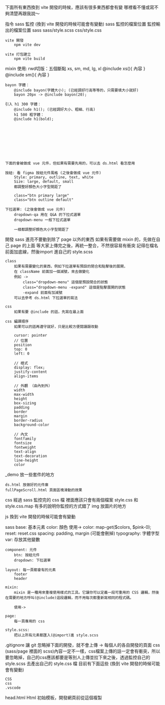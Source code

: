 下面所有東西換到 vite 開發的時候，應該有很多東西都會有變
哪裡看不懂或寫不夠清楚再跟我說～

指令
    sass 監控 (換到 vite 開發的時候可能會有變動)
        sass 監控的檔案位置 監控輸出的檔案位置
        sass sass/style.scss css/style.css

    vite 開發
        npm vite dev

    vite 打包建立
        npm vite build


mixin 使用:
    rwd切版：五個斷點 xs, sm, md, lg, xl
        @include xs(){
            內容
        }
        @include sm(){
            內容
        }

    bayon 字體：
        @include bayon(字體大小); (已經調好行高等等的，只需要填大小就好)
        bayon 20px -> @include bayon(20);

    引入 h1 300 字體：
        @include h1(); (已經調好大小、粗細、行高)
        h1 500 粗字體：
        @include h1(bold);




    




    下面的會被做成 vue 元件，但如果有需要先用的，可以去 ds.html 看怎麼用

    按紐: 看 figma 按紐元件風格 (之後會做成 vue 元件)
        Style: primary, outline, text, white
        Size: large, default, small
        都調整好顏色大小字型間距了

        class="btn primary large"
        class="btn outline default"

    下拉選單: (之後會做成 vue 元件)
        dropdown-qa 用在 Q&A 的下拉式選單
        dropdown-menu 一般下拉式選單 

        一樣都調整好顏色大小字型間距了





開發
    sass 
        進亮不要動到除了 page 以外的東西
        如果有需要做 mixin 的，先做在自己 page 的上面
        等大家上傳完之後，再統一整合，不然很容易有衝突
        記得在檔名前面加底線，然後import 進自己的 style.scss

    class
        如果有需要變化的東西，例如下拉選單有預設的閉合和點擊後的展開，
        在 className 前面加一個減號，來去做變化
        例如 ->
            class="dropdown-menu" 這個是預設閉合的狀態
            class="dropdown-menu -expand" 這個是點擊展開的狀態
            -expand 前面有加減號
        可以去參考 ds.html 下拉選單的寫法

    css 
        如果有要 @include 的話，先寫在最上面
        
    css 編譯順序
        如果可以的話再遵守就好，只是比較方便閱讀跟改動

        cursor: pointer
        // 位置
        position
        top: 0
        left: 0

        // 樣式
        display: flex;
        justify-content
        align-items

        // 外觀 （由內到外）
        width
        max-width
        height
        box-sizing
        padding
        border
        margin
        border-radius
        background-color

        // 內文
        fontfamily
        fontsize
        fontweight
        text-align
        text-decoration
        line-height
        color





_demo
    放一些套件的地方

    ds.html 放做好的元件庫
    fullPageScroll.html 頁面區塊滑動的效果
css
    經過 sass 監控完的 css 檔
    裡面應該只會有兩個檔案 style.css 和 style.css.map
    有多的說明你監控的方式錯了
img 
    放圖片的地方

js
    換到 vite 開發的時候可能會有變動

sass
    base: 基本元素
        color: 顏色
            使用->  color: map-get($colors, $pink-0);
        reset: reset.css
        spacing: padding, margin (可能會刪掉)
        typography: 字體字型
        var: 存放其他變數

    component: 元件
        btn: 按紐元件
        dropdown: 下拉選單

    layout: 每一頁都會有的元素
        footer
        header
    
    mixin: 
        mixin 是一種用來重複使用樣式的工具。它讓你可以定義一段可重用的 CSS 邏輯，然後在需要的地方呼叫(@include)這段邏輯，而不用每次都重新寫相同的程式碼。

        使用->

    page:
        每一頁專用的 css

    style.scss:
        把以上所有元素都匯入(@import)進 style.scss


.gitignore
    讓 git 忽略掉下面的開發，就不會上傳
    -> 每個人的各自開發的頁面 css (sass/page 裡面的 scss)內容一定不一樣，css檔案上傳的話一定會有衝突，所以要忽略掉，自己的css應該都要是等別人上傳並拉下來之後，透過監控自己的 style.scss 去產出自己的 style.css 檔
    目前有下面這些 (換到 vite 開發的時候可能會有變動)

    CSS
    css
    .vscode

head.html
    Html 初始模板，開發網頁前從這個複製